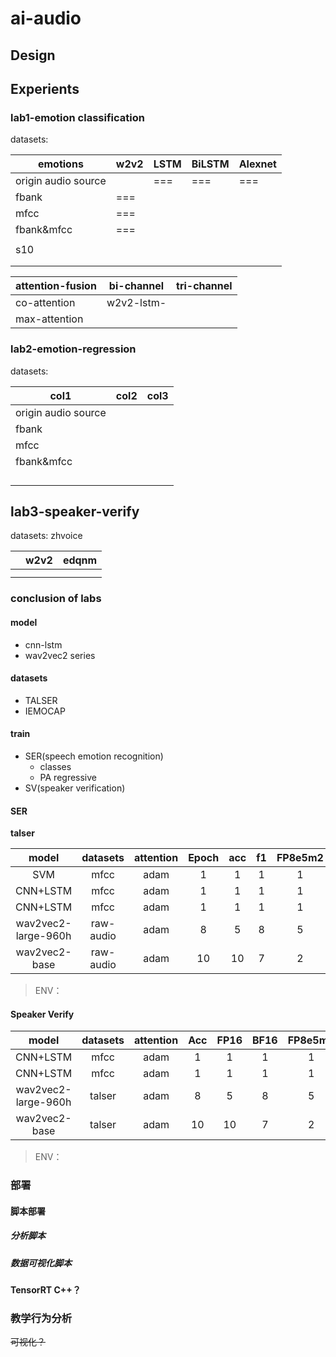 # ai-audio

## Design

## Experients

### lab1-emotion classification

datasets:

| emotions            | w2v2 | LSTM | BiLSTM | Alexnet |
| ------------------- | ---- | ---- | ------ | ------- |
| origin audio source |      | ===  | ===    | ===     |
| fbank               | ===  |      |        |         |
| mfcc                | ===  |      |        |         |
| fbank&mfcc          | ===  |      |        |         |
|                     |      |      |        |         |
| s10                 |      |      |        |         |
|                     |      |      |        |         |
|                     |      |      |        |         |

| attention-fusion | bi-channel | tri-channel |
| ---------------- | ---------- | ----------- |
| co-attention     | w2v2-lstm- |             |
| max-attention    |            |             |

### lab2-emotion-regression

datasets:

| col1                | col2 | col3 |
| ------------------- | ---- | ---- |
| origin audio source |      |      |
| fbank               |      |      |
| mfcc                |      |      |
| fbank&mfcc          |      |      |
|                     |      |      |
|                     |      |      |
|                     |      |      |
|                     |      |      |

## lab3-speaker-verify

datasets: zhvoice

|     | w2v2 | edqnm |
| --- | ---- | ----- |
|     |      |       |
|     |      |       |

### conclusion of labs

#### model

- cnn-lstm
- wav2vec2 series

#### datasets

- TALSER
- IEMOCAP

#### train

- SER(speech emotion recognition)
  - classes
  - PA regressive
- SV(speaker verification)

#### SER

**talser**

|        model        | datasets  | attention | Epoch |  acc  |  f1   | FP8e5m2 | FP8e4m3 |
| :-----------------: | :-------: | :-------: | :---: | :---: | :---: | :-----: | :-----: |
|         SVM         |   mfcc    |   adam    |   1   |   1   |   1   |    1    |    1    |
|      CNN+LSTM       |   mfcc    |   adam    |   1   |   1   |   1   |    1    |    1    |
|      CNN+LSTM       |   mfcc    |   adam    |   1   |   1   |   1   |    1    |    1    |
| wav2vec2-large-960h | raw-audio |   adam    |   8   |   5   |   8   |    5    |    4    |
|    wav2vec2-base    | raw-audio |   adam    |  10   |  10   |   7   |    2    |    3    |

> ENV：

#### Speaker Verify

|        model        | datasets | attention |  Acc  | FP16  | BF16  | FP8e5m2 | FP8e4m3 |
| :-----------------: | :------: | :-------: | :---: | :---: | :---: | :-----: | :-----: |
|      CNN+LSTM       |   mfcc   |   adam    |   1   |   1   |   1   |    1    |    1    |
|      CNN+LSTM       |   mfcc   |   adam    |   1   |   1   |   1   |    1    |    1    |
| wav2vec2-large-960h |  talser  |   adam    |   8   |   5   |   8   |    5    |    4    |
|    wav2vec2-base    |  talser  |   adam    |  10   |  10   |   7   |    2    |    3    |

> ENV：

### 部署

#### 脚本部署

##### 分析脚本

##### 数据可视化脚本

#### TensorRT C++？

### 教学行为分析

~~可视化？~~
